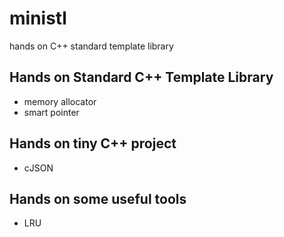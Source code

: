 # ministl
hands on C++ standard template library

## Hands on Standard C++ Template Library

- memory allocator
- smart pointer

## Hands on tiny C++ project

- cJSON


## Hands on some useful tools

- LRU <template formation>
